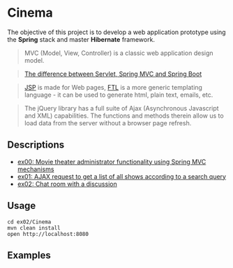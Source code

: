 # Cinema
The objective of this project is to develop a web application prototype using the **Spring** stack and
master **Hibernate** framework.
>MVC (Model, View, Controller) is a classic web application design model.

>[The difference between Servlet, Spring MVC and Spring Boot](https://javarush.com/groups/posts/3189-raznica-mezhdu-servlet-spring-mvc-i-spring-boot)

>[JSP](https://github.com/rbiodies/FWA/tree/main/ex02/Cinema/src/main/webapp/WEB-INF/jsp) is made for Web pages, [FTL](https://github.com/rbiodies/Cinema/tree/master/ex02/Cinema/src/main/webapp/WEB-INF/views) is a more generic templating language - it can be used to generate html, plain text, emails, etc.

>The jQuery library has a full suite of Ajax (Asynchronous Javascript and XML) capabilities. The functions and methods therein allow us to load data from the server without a browser page refresh.
## Descriptions
- [ex00: Movie theater administrator functionality using Spring MVC mechanisms](https://github.com/rbiodies/Cinema/tree/main/ex00/Cinema)
- [ex01: AJAX request to get a list of all shows according to a search query](https://github.com/rbiodies/Cinema/tree/master/ex01/Cinema)
- [ex02: Chat room with a discussion](https://github.com/rbiodies/Cinema/tree/main/ex02/Cinema)
## Usage
```
cd ex02/Cinema
mvn clean install
open http://localhost:8080
```
## Examples
